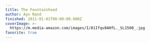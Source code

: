 ```yaml
---
title: The Fountainhead
author: Ayn Rand
finished: 2011-01-01T00:00:00.000Z
coverImage: >-
  https://m.media-amazon.com/images/I/81Ifqv8AHfL._SL1500_.jpg
favorite: true
---
```

